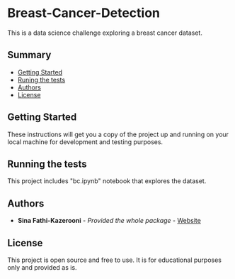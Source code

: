 # Breast-Cancer-Detection

This is a data science challenge exploring a breast cancer dataset.

## Summary

  - [Getting Started](#getting-started)
  - [Runing the tests](#running-the-tests)
  - [Authors](#authors)
  - [License](#license)

## Getting Started

These instructions will get you a copy of the project up and running on
your local machine for development and testing purposes. 

## Running the tests

This project includes "bc.ipynb" notebook that explores the dataset.

## Authors

  - **Sina Fathi-Kazerooni** - *Provided the whole package* -
    [Website](https://sinafathi.com)


## License

This project is open source and free to use. It is for educational purposes only and provided as is.

 
